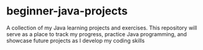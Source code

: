 # beginner-java-projects
A collection of my Java learning projects and exercises. This repository will serve as a place to track my progress, practice Java programming, and showcase future projects as I develop my coding skills
